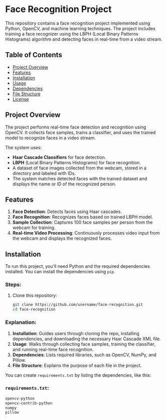 # Face Recognition Project

This repository contains a face recognition project implemented using Python, OpenCV, and machine learning techniques. The project includes training a face recognizer using the LBPH (Local Binary Patterns Histograms) algorithm and detecting faces in real-time from a video stream.

## Table of Contents
- [Project Overview](#project-overview)
- [Features](#features)
- [Installation](#installation)
- [Usage](#usage)
- [Dependencies](#dependencies)
- [File Structure](#file-structure)
- [License](#license)

## Project Overview

The project performs real-time face detection and recognition using OpenCV. It collects face samples, trains a classifier, and uses the trained model to recognize faces in a video stream.

The system uses:
- **Haar Cascade Classifiers** for face detection.
- **LBPH** (Local Binary Patterns Histograms) for face recognition.
- A dataset of face images collected from the webcam, stored in a directory and labeled with IDs.
- The system matches detected faces with the trained dataset and displays the name or ID of the recognized person.

## Features

1. **Face Detection**: Detects faces using Haar cascades.
2. **Face Recognition**: Recognizes faces based on trained LBPH model.
3. **Sample Collection**: Captures 100 face samples per person from the webcam for training.
4. **Real-time Video Processing**: Continuously processes video input from the webcam and displays the recognized faces.

## Installation

To run this project, you'll need Python and the required dependencies installed. You can install the dependencies using `pip`.

### Steps:

1. Clone this repository:
   ```bash
   git clone https://github.com/username/face-recognition.git
   cd face-recognition

### Explanation:
1. **Installation**: Guides users through cloning the repo, installing dependencies, and downloading the necessary Haar Cascade XML file.
2. **Usage**: Walks through collecting face samples, training the classifier, and running real-time face recognition.
3. **Dependencies**: Lists required libraries, such as OpenCV, NumPy, and Pillow.
4. **File Structure**: Explains the purpose of each file in the project.
  
You can create `requirements.txt` by listing the dependencies, like this:

### `requirements.txt`:
```txt
opencv-python
opencv-contrib-python
numpy
pillow
